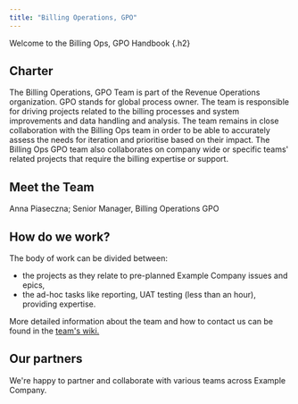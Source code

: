 ```yaml
---
title: "Billing Operations, GPO"
---
```


Welcome to the Billing Ops, GPO Handbook
{.h2}

## Charter

The Billing Operations, GPO Team is part of the Revenue Operations organization. GPO stands for global process owner. The team is responsible for driving projects related to the billing processes and system improvements and data handling and analysis. The team remains in close collaboration with the Billing Ops team in order to be able to accurately assess the needs for iteration and prioritise based on their impact. The Billing Ops GPO team also collaborates on company wide or specific teams' related projects that require the billing expertise or support.

## Meet the Team

Anna Piaseczna; Senior Manager, Billing Operations GPO

## How do we work?

The body of work can be divided between:

- the projects as they relate to pre-planned Example Company issues and epics,
- the ad-hoc tasks like reporting, UAT testing (less than an hour), providing expertise.

More detailed information about the team and how to contact us can be found in the [team's wiki.](https://example_company.com/example_company-com/Finance-Division/finance/-/wikis/Billing%20Operations%20&%20Accounts%20Receivable%20Wiki#bar_chart-gpo-team)

## Our partners

We're happy to partner and collaborate with various teams across Example Company.
